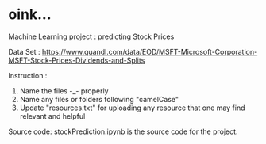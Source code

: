 # oink...
Machine Learning project : predicting Stock Prices

Data Set : https://www.quandl.com/data/EOD/MSFT-Microsoft-Corporation-MSFT-Stock-Prices-Dividends-and-Splits

Instruction : 
1. Name the files -_- properly
2. Name any files or folders following "camelCase"
3. Update "resources.txt" for uploading any resource that one may find relevant and helpful

Source code:
stockPrediction.ipynb is the source code for the project.
